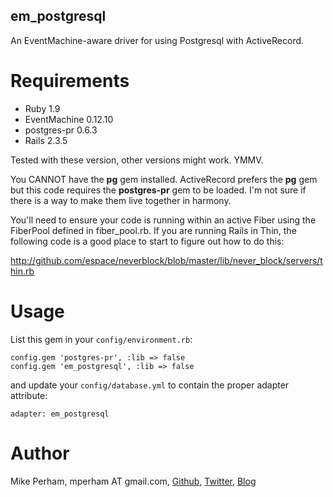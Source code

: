 em_postgresql
---------------

An EventMachine-aware driver for using Postgresql with ActiveRecord.

Requirements
==============

* Ruby 1.9
* EventMachine 0.12.10
* postgres-pr 0.6.3
* Rails 2.3.5

Tested with these version, other versions might work.  YMMV.

You CANNOT have the **pg** gem installed.  ActiveRecord prefers the **pg** gem but this code requires
the **postgres-pr** gem to be loaded.  I'm not sure if there is a way to make them live together in harmony.

You'll need to ensure your code is running within an active Fiber using the FiberPool defined in fiber_pool.rb.  If you are running Rails in Thin, the following code is a good place to start to figure out how to do this:

<http://github.com/espace/neverblock/blob/master/lib/never_block/servers/thin.rb>

Usage
=======

List this gem in your `config/environment.rb`:

    config.gem 'postgres-pr', :lib => false
    config.gem 'em_postgresql', :lib => false

and update your `config/database.yml` to contain the proper adapter attribute:

    adapter: em_postgresql


Author
=========

Mike Perham, mperham AT gmail.com,
[Github](http://github.com/mperham), 
[Twitter](http://twitter.com/mperham),
[Blog](http://mikeperham.com)

